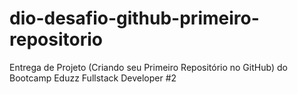 # dio-desafio-github-primeiro-repositorio
Entrega de Projeto (Criando seu Primeiro Repositório no GitHub) do Bootcamp Eduzz Fullstack Developer #2
